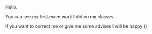 Hello.

You can see my first exam work I did on my classes.

If you want to correct me or give me some advises I will be happy ))